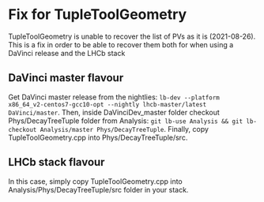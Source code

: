 # Fix for TupleToolGeometry

TupleToolGeometry is unable to recover the list of PVs as it is (2021-08-26). This is a fix in order to be able to recover them both for when using a DaVinci release and the LHCb stack

## DaVinci master flavour

Get DaVinci master release from the nightlies: `lb-dev --platform x86_64_v2-centos7-gcc10-opt --nightly lhcb-master/latest DaVinci/master`. Then, inside DaVinciDev_master folder checkout Phys/DecayTreeTuple folder from Analysis: `git lb-use Analysis && git lb-checkout Analysis/master Phys/DecayTreeTuple`. Finally, copy TupleToolGeometry.cpp into Phys/DecayTreeTuple/src.

## LHCb stack flavour

In this case, simply copy TupleToolGeometry.cpp into Analysis/Phys/DecayTreeTuple/src folder in your stack.
